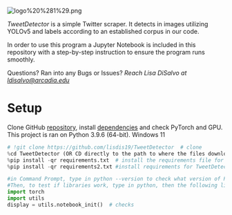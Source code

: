 ![logo%20%281%29.png](attachment:logo%20%281%29.png)

*TweetDetector* is a simple Twitter scraper. It detects in images utilizing YOLOv5 and labels according to an established corpus in our code. 

In order to use this program a Jupyter Notebook is included in this repository with a step-by-step instruction to ensure the program runs smoothly.

Questions? Ran into any Bugs or Issues? *Reach Lisa DiSalvo at ldisalvo@arcadia.edu*

# Setup

Clone GitHub [repository](https://github.com/lisdis19/TweetDetector), install [dependencies](https://github.com/lisdis19/TweetDetector/blob/main/requirements.txt) and check PyTorch and GPU.
This project is ran on Python 3.9.6 (64-bit). Windows 11


```python
# !git clone https://github.com/lisdis19/TweetDetector  # clone
%cd TweetDetector (OR CD directly to the path to where the files downloaded on your PC)
%pip install -qr requirements.txt  # install the requirements file for YOLO image detection library
%pip install -qr requirements2.txt #install requirements for TweetDetector

#in Command Prompt, type in python --version to check what version of Python you are running on your system
#Then, to test if libraries work, type in python, then the following lines of code
import torch
import utils
display = utils.notebook_init()  # checks
```

